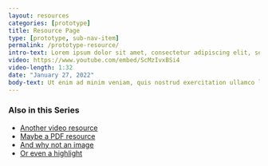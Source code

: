 ```yaml
---
layout: resources
categories: [prototype]
title: Resource Page
type: [prototype, sub-nav-item]
permalink: /prototype-resource/
intro-text: Lorem ipsum dolor sit amet, consectetur adipiscing elit, sed do eiusmod tempor incididunt ut labore et dolore magna aliqua. Ut enim ad minim veniam, quis nostrud exercitation ullamco laboris nisi ut aliquip ex ea commodo consequat. Duis aute irure dolor in reprehenderit in voluptate velit esse cillum dolore eu fugiat nulla pariatur.
video: https://www.youtube.com/embed/ScMzIvxBSi4
video-length: 1:32
date: "January 27, 2022"
body-text: Ut enim ad minim veniam, quis nostrud exercitation ullamco laboris nisi ut aliquip ex ea commodo consequat. Duis aute irure dolor in reprehenderit in voluptate velit esse cillum dolore eu fugiat nulla pariatur. Excepteur sint occaecat cupidatat non proident, sunt in culpa qui officia deserunt mollit anim id est laborum.
---
```


### Also in this Series
- [Another video resource]()
- [Maybe a PDF resource]()
- [And why not an image ]()
- [Or even a highlight]()
